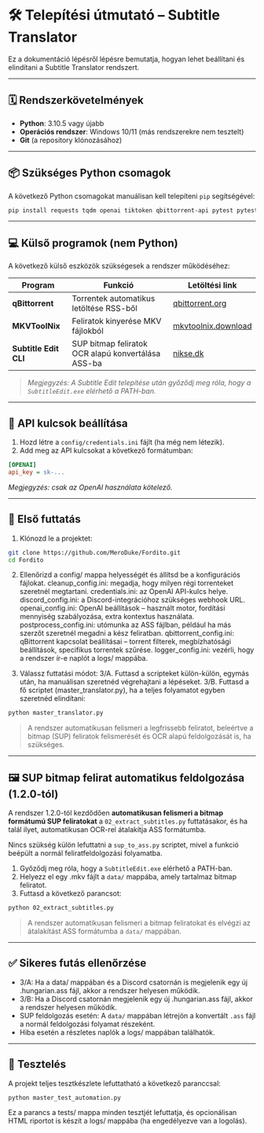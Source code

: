 # 🛠️ Telepítési útmutató – Subtitle Translator

Ez a dokumentáció lépésről lépésre bemutatja, hogyan lehet beállítani és elindítani a Subtitle Translator rendszert.

---

## 🗓️ Rendszerkövetelmények

* **Python**: 3.10.5 vagy újabb
* **Operációs rendszer**: Windows 10/11 (más rendszerekre nem tesztelt)
* **Git** (a repository klónozásához)

---

## 📦 Szükséges Python csomagok

A következő Python csomagokat manuálisan kell telepíteni `pip` segítségével:

```bash
pip install requests tqdm openai tiktoken qbittorrent-api pytest pytest-html
```

---

## 💻 Külső programok (nem Python)

A következő külső eszközök szükségesek a rendszer működéséhez:

| Program               | Funkció                                            | Letöltési link                                      |
| --------------------- | -------------------------------------------------- | --------------------------------------------------- |
| **qBittorrent**       | Torrentek automatikus letöltése RSS-ből            | [qbittorrent.org](https://www.qbittorrent.org/)     |
| **MKVToolNix**        | Feliratok kinyerése MKV fájlokból                  | [mkvtoolnix.download](https://mkvtoolnix.download/) |
| **Subtitle Edit CLI** | SUP bitmap feliratok OCR alapú konvertálása ASS-ba | [nikse.dk](https://www.nikse.dk/SubtitleEdit)       |

> *Megjegyzés: A Subtitle Edit telepítése után győződj meg róla, hogy a `SubtitleEdit.exe` elérhető a PATH-ban.*

---

## 🔐 API kulcsok beállítása

1. Hozd létre a `config/credentials.ini` fájlt (ha még nem létezik).
2. Add meg az API kulcsokat a következő formátumban:

```ini
[OPENAI]
api_key = sk-...
```

*Megjegyzés: csak az OpenAI használata kötelező.*

---

## 🏁 Első futtatás

1. Klónozd le a projektet:

```bash
git clone https://github.com/MeroDuke/Fordito.git
cd Fordito
```

2. Ellenőrizd a config/ mappa helyességét és állítsd be a konfigurációs fájlokat.
   cleanup\_config.ini: megadja, hogy milyen régi torrenteket szeretnél megtartani.
   credentials.ini: az OpenAI API-kulcs helye.
   discord\_config.ini: a Discord-integrációhoz szükséges webhook URL.
   openai\_config.ini: OpenAI beállítások – használt motor, fordítási mennyiség szabályozása, extra kontextus használata.
   postprocess\_config.ini: utómunka az ASS fájlban, például ha más szerzőt szeretnél megadni a kész feliratban.
   qbittorrent\_config.ini: qBittorrent kapcsolat beállításai – torrent filterek, megbízhatósági beállítások, specifikus torrentek szűrése.
   logger\_config.ini: vezérli, hogy a rendszer ír-e naplót a logs/ mappába.

3. Válassz futtatási módot:
   3/A. Futtasd a scripteket külön-külön, egymás után, ha manuálisan szeretnéd végrehajtani a lépéseket.
   3/B. Futtasd a fő scriptet (master\_translator.py), ha a teljes folyamatot egyben szeretnéd elindítani:

```bash
python master_translator.py
```

> A rendszer automatikusan felismeri a legfrissebb feliratot, beleértve a bitmap (SUP) feliratok felismerését és OCR alapú feldolgozását is, ha szükséges.

---

## 🖼️ SUP bitmap felirat automatikus feldolgozása (1.2.0-tól)

A rendszer 1.2.0-tól kezdődően **automatikusan felismeri a bitmap formátumú SUP feliratokat** a `02_extract_subtitles.py` futtatásakor, és ha talál ilyet, automatikusan OCR-rel átalakítja ASS formátumba.

Nincs szükség külön lefuttatni a `sup_to_ass.py` scriptet, mivel a funkció beépült a normál feliratfeldolgozási folyamatba.

1. Győződj meg róla, hogy a `SubtitleEdit.exe` elérhető a PATH-ban.
2. Helyezz el egy .mkv fájlt a `data/` mappába, amely tartalmaz bitmap feliratot.
3. Futtasd a következő parancsot:

```bash
python 02_extract_subtitles.py
```

> A rendszer automatikusan felismeri a bitmap feliratokat és elvégzi az átalakítást ASS formátumba a `data/` mappában.

---

## ✅ Sikeres futás ellenőrzése

* 3/A: Ha a data/ mappában és a Discord csatornán is megjelenik egy új .hungarian.ass fájl, akkor a rendszer helyesen működik.
* 3/B: Ha a Discord csatornán megjelenik egy új .hungarian.ass fájl, akkor a rendszer helyesen működik.
* SUP feldolgozás esetén: A `data/` mappában létrejön a konvertált `.ass` fájl a normál feldolgozási folyamat részeként.
* Hiba esetén a részletes naplók a logs/ mappában találhatók.

---

## 🥪 Tesztelés

A projekt teljes tesztkészlete lefuttatható a következő paranccsal:

```bash
python master_test_automation.py
```

Ez a parancs a tests/ mappa minden tesztjét lefuttatja, és opcionálisan HTML riportot is készít a logs/ mappába (ha engedélyezve van a logolás).
